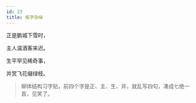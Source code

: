 ```yaml
---
id: 23
title: 练字杂咏
---
```

正是鹏城下雪时，

主人温酒客来迟。

生平罕见稀奇事，

并赏飞花缀绿枝。

> 柳体结构习字贴，前四个字是正、主、生、并，就乱写四句，凑成七绝一首，见笑了。
